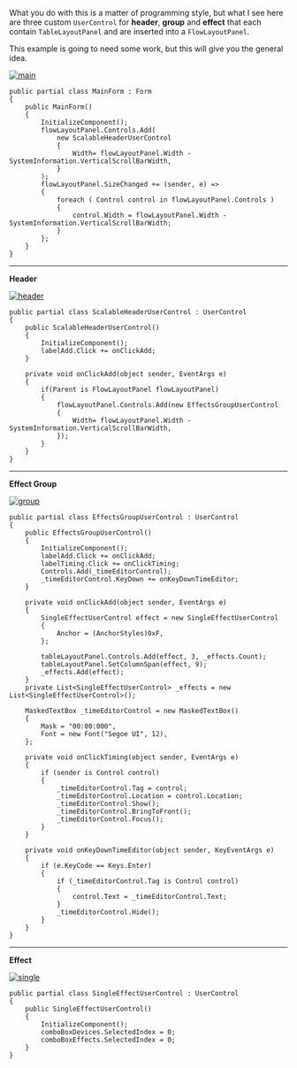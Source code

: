 What you do with this is a matter of programming style, but what I see here are three custom `UserControl` for **header**, **group** and **effect** that each contain `TableLayoutPanel` and are inserted into a `FlowLayoutPanel`.

This example is going to need some work, but this will give you the general idea.

[![main][1]][1]

    public partial class MainForm : Form
    {
        public MainForm()
        {
            InitializeComponent();
            flowLayoutPanel.Controls.Add(
                new ScalableHeaderUserControl
                {
                    Width= flowLayoutPanel.Width - SystemInformation.VerticalScrollBarWidth,
                }
            );
            flowLayoutPanel.SizeChanged += (sender, e) =>
            { 
                foreach ( Control control in flowLayoutPanel.Controls )
                {
                    control.Width = flowLayoutPanel.Width - SystemInformation.VerticalScrollBarWidth;
                }
            };
        }
    }


***
**Header**

[![header][2]][2]

    public partial class ScalableHeaderUserControl : UserControl
    {
        public ScalableHeaderUserControl()
        {
            InitializeComponent();
            labelAdd.Click += onClickAdd;
        }

        private void onClickAdd(object sender, EventArgs e)
        {
            if(Parent is FlowLayoutPanel flowLayoutPanel) 
            { 
                flowLayoutPanel.Controls.Add(new EffectsGroupUserControl
                {
                    Width= flowLayoutPanel.Width - SystemInformation.VerticalScrollBarWidth,
                });
            }
        }
    }

***
**Effect Group**

[![group][3]][3]


    public partial class EffectsGroupUserControl : UserControl
    {
        public EffectsGroupUserControl()
        {
            InitializeComponent();
            labelAdd.Click += onClickAdd;
            labelTiming.Click += onClickTiming;
            Controls.Add(_timeEditorControl);
            _timeEditorControl.KeyDown += onKeyDownTimeEditor;
        }

        private void onClickAdd(object sender, EventArgs e)
        {
            SingleEffectUserControl effect = new SingleEffectUserControl
            {
                Anchor = (AnchorStyles)0xF,
            };
            
            tableLayoutPanel.Controls.Add(effect, 3, _effects.Count);
            tableLayoutPanel.SetColumnSpan(effect, 9);
            _effects.Add(effect);
        }
        private List<SingleEffectUserControl> _effects = new List<SingleEffectUserControl>();

        MaskedTextBox _timeEditorControl = new MaskedTextBox()
        {
            Mask = "00:00:000",
            Font = new Font("Segoe UI", 12),
        };

        private void onClickTiming(object sender, EventArgs e)
        {
            if (sender is Control control)
            {
                _timeEditorControl.Tag = control;
                _timeEditorControl.Location = control.Location;
                _timeEditorControl.Show();
                _timeEditorControl.BringToFront();
                _timeEditorControl.Focus();
            }
        }

        private void onKeyDownTimeEditor(object sender, KeyEventArgs e)
        {
            if (e.KeyCode == Keys.Enter)
            {
                if (_timeEditorControl.Tag is Control control)
                {
                    control.Text = _timeEditorControl.Text;
                }
                _timeEditorControl.Hide();
            }
        }
    }

***
**Effect**
    
[![single][4]][4]


    public partial class SingleEffectUserControl : UserControl
    {
        public SingleEffectUserControl()
        {
            InitializeComponent();
            comboBoxDevices.SelectedIndex = 0;
            comboBoxEffects.SelectedIndex = 0;
        }
    }


  [1]: https://i.stack.imgur.com/5NIUr.png
  [2]: https://i.stack.imgur.com/0XVQb.png
  [3]: https://i.stack.imgur.com/6sBD3.png
  [4]: https://i.stack.imgur.com/7CBYr.png